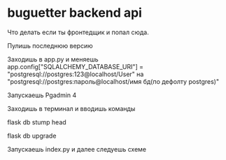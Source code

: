 # buguetter backend api
Что делать если ты фронтедщик и попал сюда.  

Пулишь последнюю версию

Заходишь в app.py и меняешь app.config["SQLALCHEMY_DATABASE_URI"] = "postgresql://postgres:123@localhost/User" на "postgresql://postgres:пароль@localhost/имя 
бд(по дефолту postgres)"

Запускаешь Pgadmin 4 

Заходишь в терминал и вводишь команды 

flask db stump head 

flask db upgrade

Запускаешь index.py и далее следуешь схеме
